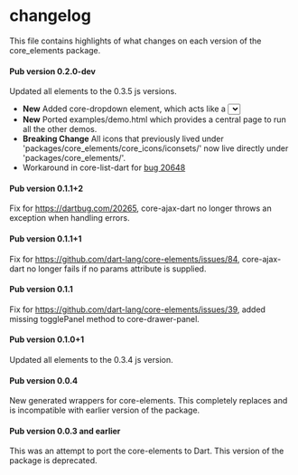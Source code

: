 # changelog

This file contains highlights of what changes on each version of the
core_elements package.

#### Pub version 0.2.0-dev

Updated all elements to the 0.3.5 js versions.
  * **New** Added core-dropdown element, which acts like a <select> tag.
  * **New** Ported examples/demo.html which provides a central page to run all
    the other demos.
  * **Breaking Change** All icons that previously lived under 
    'packages/core_elements/core_icons/iconsets/' now live directly under
    'packages/core_elements/'.
  * Workaround in core-list-dart for [bug
20648](https://code.google.com/p/dart/issues/detail?id=20648)

#### Pub version 0.1.1+2

Fix for https://dartbug.com/20265, core-ajax-dart no longer throws an exception
when handling errors.

#### Pub version 0.1.1+1

Fix for https://github.com/dart-lang/core-elements/issues/84, core-ajax-dart no
longer fails if no params attribute is supplied.

#### Pub version 0.1.1

Fix for https://github.com/dart-lang/core-elements/issues/39, added missing
togglePanel method to core-drawer-panel.

#### Pub version 0.1.0+1

Updated all elements to the 0.3.4 js version.

#### Pub version 0.0.4

New generated wrappers for core-elements. This completely replaces and is
incompatible with earlier version of the package.

#### Pub version 0.0.3 and earlier

This was an attempt to port the core-elements to Dart. This version of the
package is deprecated.

